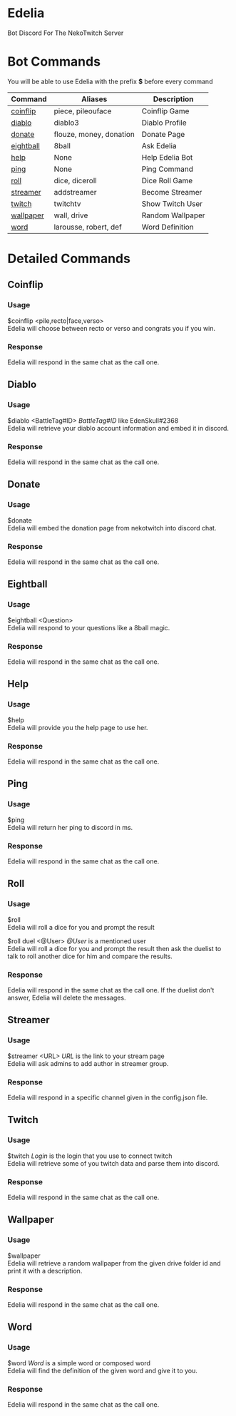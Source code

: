 # Edelia
Bot Discord For The NekoTwitch Server
# Bot Commands
You will be able to use Edelia with the prefix **$** before every command 

Command | Aliases | Description
------- | ------- | -----------
[coinflip](#coinflip) | piece, pileouface | Coinflip Game
[diablo](#diablo) | diablo3 | Diablo Profile
[donate](#donate) | flouze, money, donation | Donate Page
[eightball](#eightball) | 8ball | Ask Edelia
[help](#help) | None | Help Edelia Bot
[ping](#ping) | None | Ping Command
[roll](#roll) | dice, diceroll | Dice Roll Game
[streamer](#streamer) | addstreamer | Become Streamer
[twitch](#twitch) | twitchtv | Show Twitch User
[wallpaper](#wallpaper) | wall, drive | Random Wallpaper
[word](#word) | larousse, robert, def | Word Definition

# Detailed Commands
## Coinflip
### Usage
$coinflip <pile,recto|face,verso>  
Edelia will choose between recto or verso and congrats you if you win.
### Response
Edelia will respond in the same chat as the call one.
## Diablo
### Usage
$diablo <BattleTag#ID> *BattleTag#ID* like EdenSkull#2368   
Edelia will retrieve your diablo account information and embed it in discord.
### Response
Edelia will respond in the same chat as the call one.
## Donate
### Usage
$donate  
Edelia will embed the donation page from nekotwitch into discord chat.
### Response
Edelia will respond in the same chat as the call one.
## Eightball
### Usage
$eightball \<Question>  
Edelia will respond to your questions like a 8ball magic.
### Response
Edelia will respond in the same chat as the call one.
## Help
### Usage
$help  
Edelia will provide you the help page to use her.
### Response
Edelia will respond in the same chat as the call one.
## Ping
### Usage
$ping  
Edelia will return her ping to discord in ms.
### Response
Edelia will respond in the same chat as the call one.
## Roll
### Usage
$roll  
Edelia will roll a dice for you and prompt the result

$roll duel <@User> *@User* is a mentioned user  
Edelia will roll a dice for you and prompt the result then ask the duelist to talk to roll another dice for him and compare the results.
### Response
Edelia will respond in the same chat as the call one. If the duelist don't answer, Edelia will delete the messages.
## Streamer
### Usage
$streamer \<URL> *URL* is the link to your stream page  
Edelia will ask admins to add author in streamer group.
### Response
Edelia will respond in a specific channel given in the config.json file. 
## Twitch
### Usage
$twitch <Login> *Login* is the login that you use to connect twitch  
Edelia will retrieve some of you twitch data and parse them into discord.
### Response
Edelia will respond in the same chat as the call one.
## Wallpaper
### Usage
$wallpaper  
Edelia will retrieve a random wallpaper from the given drive folder id and print it with a description.
### Response
Edelia will respond in the same chat as the call one.
## Word
### Usage
$word <Word> *Word* is a simple word or composed word  
Edelia will find the definition of the given word and give it to you.
### Response
Edelia will respond in the same chat as the call one.


